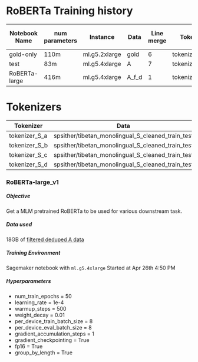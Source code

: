 # RoBERTa Training history

|Notebook Name  | num parameters | Instance      |Data   |Line merge | Tokenizer       | Vocab size | Train,val batch size | Tain,val split |
|---------------|----------------|---------------|-------|-----------|-----------------|------------|----------------------|----------------|
| gold-only     | 110m           | ml.g5.2xlarge | gold  | 6         | tokenizer_G     | 86761      | 16,16                | 1.9%           |
| test          | 83m            | ml.g5.4xlarge | A     | 7         | tokenizer_A     | 52000      | 24,20                | 5.1%           |
| RoBERTa-large | 416m           | ml.g5.4xlarge | A_f_d | 1         | tokenizer_A_f_d | 159159     | 24,24                | 11%            |

# Tokenizers

|Tokenizer      | Data                                              | VOCAB_SIZE    | min_frequency | tokenizer.vocab_size| Note  |
|---------------|---------------------------------------------------|---------------|---------------|---------------------|-------|
| tokenizer_S_a | spsither/tibetan_monolingual_S_cleaned_train_test | 256000        | 2             | 121231              |BLBPE  |
| tokenizer_S_b | spsither/tibetan_monolingual_S_cleaned_train_test | 52000         | 2             | 52000               |BLBPE  |
| tokenizer_S_c | spsither/tibetan_monolingual_S_cleaned_train_test | 52000         | 2             | 5200                |Unigram|
| tokenizer_S_d | spsither/tibetan_monolingual_S_cleaned_train_test | 52000         | 2             | 5200                |Split  |



### RoBERTa-large_v1

##### Objective
Get a MLM pretrained RoBERTa to be used for various downstream task.

##### Data used
18GB of [filtered deduped A data](https://huggingface.co/datasets/spsither/tibetan_monolingual_A_filtered_deduped)

##### Training Environment
Sagemaker notebook with `ml.g5.4xlarge`
Started at Apr 26th 4:50 PM

##### Hyperparameters
 - num_train_epochs = 50
 - learning_rate = 1e-4
 - warmup_steps = 500
 - weight_decay = 0.01
 - per_device_train_batch_size = 8
 - per_device_eval_batch_size  = 8
 - gradient_accumulation_steps = 1
 - gradient_checkpointing = True
 - fp16 = True
 - group_by_length = True
